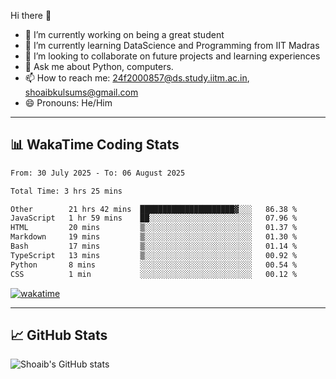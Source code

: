 Hi there 👋

<!--
**shoaib2000857/shoaib2000857** is a ✨ _special_ ✨ repository because its `README.md` (this file) appears on your GitHub profile.

Here are some ideas to get you started: -->

- 🔭 I’m currently working on being a great student  
- 🌱 I’m currently learning DataScience and Programming from IIT Madras  
- 👯 I’m looking to collaborate on future projects and learning experiences  
- 💬 Ask me about Python, computers.  
- 📫 How to reach me: 24f2000857@ds.study.iitm.ac.in, shoaibkulsums@gmail.com  
- 😄 Pronouns: He/Him  

---

## 📊 WakaTime Coding Stats

<!--START_SECTION:waka-->

```txt
From: 30 July 2025 - To: 06 August 2025

Total Time: 3 hrs 25 mins

Other        21 hrs 42 mins  █████████████████████▓░░░   86.38 %
JavaScript   1 hr 59 mins    ██░░░░░░░░░░░░░░░░░░░░░░░   07.96 %
HTML         20 mins         ▒░░░░░░░░░░░░░░░░░░░░░░░░   01.37 %
Markdown     19 mins         ▒░░░░░░░░░░░░░░░░░░░░░░░░   01.30 %
Bash         17 mins         ▒░░░░░░░░░░░░░░░░░░░░░░░░   01.14 %
TypeScript   13 mins         ▒░░░░░░░░░░░░░░░░░░░░░░░░   00.92 %
Python       8 mins          ░░░░░░░░░░░░░░░░░░░░░░░░░   00.54 %
CSS          1 min           ░░░░░░░░░░░░░░░░░░░░░░░░░   00.12 %
```

<!--END_SECTION:waka-->

[![wakatime](https://wakatime.com/badge/user/a85deef6-2e94-465d-998e-c54914c040a2.svg)](https://wakatime.com/@a85deef6-2e94-465d-998e-c54914c040a2)

---

## 📈 GitHub Stats

![Shoaib's GitHub stats](https://github-readme-stats.vercel.app/api?username=shoaib2000857&show_icons=true&theme=radical)
